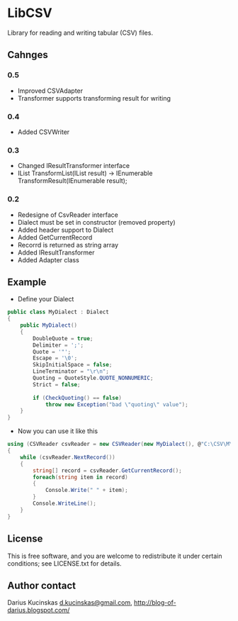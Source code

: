 # LibCSV

Library for reading and writing tabular (CSV) files.

## Cahnges

### 0.5
 * Improved CSVAdapter
 * Transformer supports transforming result for writing

### 0.4
 * Added CSVWriter

### 0.3
 * Changed IResultTransformer interface
  * IList TransformList(IList result) -> IEnumerable TransformResult(IEnumerable result);
 
### 0.2 

 * Redesigne of CsvReader interface
  * Dialect must be set in constructor (removed property)
  * Added header support to Dialect
  * Added GetCurrentRecord
  * Recorrd is returned as string array
 * Added IResultTransformer
 * Added Adapter class

## Example

 * Define your Dialect

``` c#
public class MyDialect : Dialect
{
	public MyDialect()
	{
		DoubleQuote = true;
		Delimiter = ';';
		Quote = '"';
		Escape = '\0';
		SkipInitialSpace = false;
		LineTerminator = "\r\n";
		Quoting = QuoteStyle.QUOTE_NONNUMERIC;
		Strict = false;
		
		if (CheckQuoting() == false)
			throw new Exception("bad \"quoting\" value");
	}
}
```

 * Now you can use it like this

``` c#
using (CSVReader csvReader = new CSVReader(new MyDialect(), @"C:\CSV\MY_TEST.CSV", "windows-1257"))
{
	while (csvReader.NextRecord())
	{
		string[] record = csvReader.GetCurrentRecord();
		foreach(string item in record)
		{
			Console.Write(" " + item);
		}
		Console.WriteLine();
	}
}
```

## License

This is free software, and you are welcome to redistribute it under certain conditions; see LICENSE.txt for details.

## Author contact

Darius Kucinskas d.kucinskas@gmail.com, http://blog-of-darius.blogspot.com/

